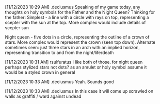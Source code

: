 

[11/12/2023 10:29 AM] .deciusmus
Speaking of my game today, any thoughts on holy symbols for the Father and the Night Queen?
Thinking for the father:
Simplest - a line with a circle with rays  on top, representing a scepter with the sun at the top. More complex would include details of scepter sun

Night queen - five dots in a circle, representing the outline of a crown of stars. More complex would represent the crown (seen top down). Alternate sometimes seen: just three stars in an arch with an implied horizon, representing transition to and from the night/life/death


[11/12/2023 10:31 AM] rsulfuratus
I like both of those. for night queen perhaps stylized stars not dots? as an amulet or holy symbol assume it would be a styled crown in general


[11/12/2023 10:33 AM] .deciusmus
Yeah. Sounds good


[11/12/2023 10:33 AM] .deciusmus
In this case it will come up scrawled on walls as graffiti / ward against undead
